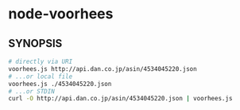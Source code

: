 node-voorhees
=============

SYNOPSIS
--------

````sh
# directly via URI
voorhees.js http://api.dan.co.jp/asin/4534045220.json
# ...or local file
voorhees.js ./4534045220.json
# ...or STDIN
curl -O http://api.dan.co.jp/asin/4534045220.json | voorhees.js

````
